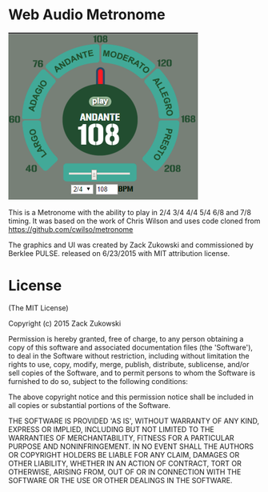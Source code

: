 # Web Audio Metronome

![metro screen shot](https://raw.githubusercontent.com/ZVK/metro/master/images/metro-ss.png)

This is a Metronome with the ability to play in 2/4 3/4 4/4 5/4 6/8 and 7/8 timing. It was based on the work of Chris Wilson and uses code cloned from https://github.com/cwilso/metronome

The graphics and UI was created by Zack Zukowski and commissioned by Berklee PULSE. released on 6/23/2015 with MIT attribution license.

# License

(The MIT License)

Copyright (c) 2015 Zack Zukowski

Permission is hereby granted, free of charge, to any person obtaining a copy of this software and associated documentation files (the 'Software'), to deal in the Software without restriction, including without limitation the rights to use, copy, modify, merge, publish, distribute, sublicense, and/or sell copies of the Software, and to permit persons to whom the Software is furnished to do so, subject to the following conditions:

The above copyright notice and this permission notice shall be included in all copies or substantial portions of the Software.

THE SOFTWARE IS PROVIDED 'AS IS', WITHOUT WARRANTY OF ANY KIND, EXPRESS OR IMPLIED, INCLUDING BUT NOT LIMITED TO THE WARRANTIES OF MERCHANTABILITY, FITNESS FOR A PARTICULAR PURPOSE AND NONINFRINGEMENT. IN NO EVENT SHALL THE AUTHORS OR COPYRIGHT HOLDERS BE LIABLE FOR ANY CLAIM, DAMAGES OR OTHER LIABILITY, WHETHER IN AN ACTION OF CONTRACT, TORT OR OTHERWISE, ARISING FROM, OUT OF OR IN CONNECTION WITH THE SOFTWARE OR THE USE OR OTHER DEALINGS IN THE SOFTWARE.
